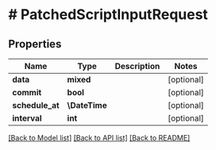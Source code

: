 # # PatchedScriptInputRequest

## Properties

Name | Type | Description | Notes
------------ | ------------- | ------------- | -------------
**data** | **mixed** |  | [optional]
**commit** | **bool** |  | [optional]
**schedule_at** | **\DateTime** |  | [optional]
**interval** | **int** |  | [optional]

[[Back to Model list]](../../README.md#models) [[Back to API list]](../../README.md#endpoints) [[Back to README]](../../README.md)
